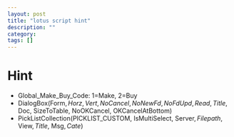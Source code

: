 ```yaml
---
layout: post
title: "lotus script hint"
description: ""
category: 
tags: []
---
```


# Hint

* Global_Make_Buy_Code: 1=Make, 2=Buy
* DialogBox(Form$, Horz, Vert, NoCancel, NoNewFd, NoFdUpd, Read, Title$, Doc, SizeToTable, NoOKCancel, OKCancelAtBottom)
* PickListCollection(PICKLIST_CUSTOM, IsMultiSelect, Server$, Filepath$, View$, Title$, Msg$, Cate$)
